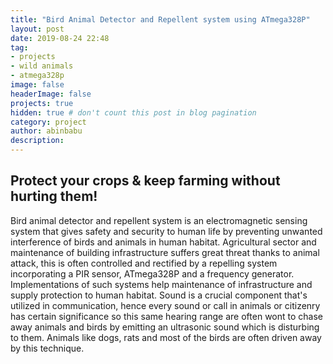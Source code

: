 ```yaml
---
title: "Bird Animal Detector and Repellent system using ATmega328P"
layout: post
date: 2019-08-24 22:48
tag:
- projects
- wild animals
- atmega328p
image: false
headerImage: false
projects: true
hidden: true # don't count this post in blog pagination
category: project
author: abinbabu
description: 
---
```


## Protect your crops & keep farming without hurting them!

Bird animal detector and repellent system is an electromagnetic sensing system that gives safety and security to human life by preventing unwanted interference of birds and animals in human habitat. 
Agricultural sector and maintenance of building infrastructure suffers great threat thanks to animal attack, this is often controlled and rectified by a repelling system incorporating a PIR sensor, ATmega328P and a frequency generator.
Implementations of such systems help maintenance of infrastructure and supply protection to human habitat. Sound is a crucial component that's utilized in communication, hence every sound or call in animals or citizenry has certain significance so this same hearing range are often wont to chase away animals and birds by emitting an ultrasonic sound which is disturbing to them.
Animals like dogs, rats and most of the birds are often driven away by this technique.
